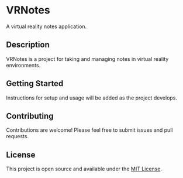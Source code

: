 # VRNotes

A virtual reality notes application.

## Description

VRNotes is a project for taking and managing notes in virtual reality environments.

## Getting Started

Instructions for setup and usage will be added as the project develops.

## Contributing

Contributions are welcome! Please feel free to submit issues and pull requests.

## License

This project is open source and available under the [MIT License](LICENSE).